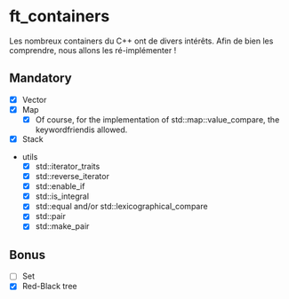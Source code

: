 # ft_containers
Les nombreux containers du C++ ont de divers intérêts. Afin de bien les comprendre, nous allons les ré-implémenter !

## Mandatory
- [x] Vector
- [x] Map
  - [x] Of course, for the implementation of std::map::value_compare, the keywordfriendis allowed.
- [x] Stack
- utils
  - [x] std::iterator_traits
  - [x] std::reverse_iterator
  - [x] std::enable_if
  - [x] std::is_integral
  - [x] std::equal and/or std::lexicographical_compare
  - [x] std::pair
  - [x] std::make_pair
## Bonus
- [ ] Set
- [x] Red-Black tree
